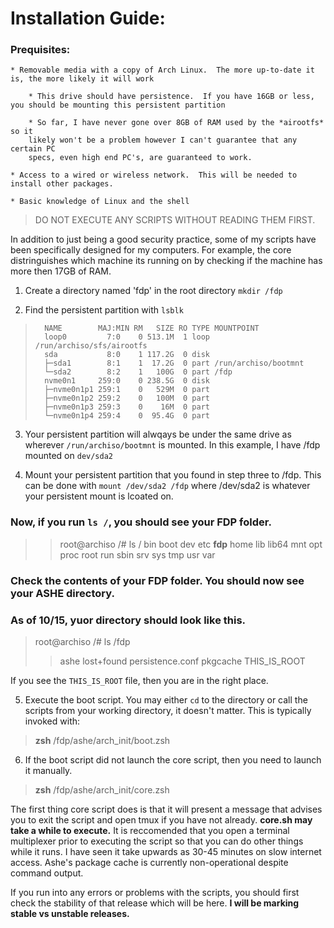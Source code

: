 # Installation Guide:

### Prequisites:

	* Removable media with a copy of Arch Linux.  The more up-to-date it is, the more likely it will work

		* This drive should have persistence.  If you have 16GB or less, you should be mounting this persistent partition

		* So far, I have never gone over 8GB of RAM used by the *airootfs* so it
		likely won't be a problem however I can't guarantee that any certain PC
		specs, even high end PC's, are guaranteed to work.

	* Access to a wired or wireless network.  This will be needed to install other packages.

	* Basic knowledge of Linux and the shell

> DO NOT EXECUTE ANY SCRIPTS WITHOUT READING THEM FIRST.

In addition to just being a good security practice, some of my scripts have been
specifically designed for my computers.  For example, the core distringuishes
which machine its running on by checking if the machine has more then 17GB of RAM.

1. Create a directory named 'fdp' in the root directory `mkdir /fdp`

2. Find the persistent partition with `lsblk`

>		NAME        MAJ:MIN RM   SIZE RO TYPE MOUNTPOINT
>		loop0         7:0    0 513.1M  1 loop /run/archiso/sfs/airootfs
>		sda           8:0    1 117.2G  0 disk 
>		├─sda1        8:1    1  17.2G  0 part /run/archiso/bootmnt
>		└─sda2        8:2    1   100G  0 part /fdp
>		nvme0n1     259:0    0 238.5G  0 disk 
>		├─nvme0n1p1 259:1    0   529M  0 part 
>		├─nvme0n1p2 259:2    0   100M  0 part 
>		├─nvme0n1p3 259:3    0    16M  0 part 
>		└─nvme0n1p4 259:4    0  95.4G  0 part 

3. Your persistent partition will alwqays be under the same drive as
	wherever `/run/archiso/bootmnt` is mounted.  In this example, I have /fdp mounted
	on `dev/sda2`

4. Mount your persistent partition that you found in step three to /fdp.  This can
	be done with `mount /dev/sda2 /fdp` where /dev/sda2 is whatever your persistent
	mount is lcoated on.

### Now, if you run `ls /`, you should see your FDP folder.

>   > root@archiso /# ls /
>	bin boot dev etc **fdp** home lib lib64 mnt opt
>	proc root run sbin srv sys tmp usr var

### Check the contents of your FDP folder.  You should now see your ASHE directory.
### As of 10/15, yuor directory should look like this.

>	root@archiso /# ls /fdp
> >	ashe
> >	lost+found
> >	persistence.conf
> >	pkgcache
> >	THIS_IS_ROOT

If you see the `THIS_IS_ROOT` file, then you are in the right place.

5. Execute the boot script.  You may either `cd` to the directory or call the scripts
from your working directory, it doesn't matter.  This is typically invoked with:

> **zsh** /fdp/ashe/arch_init/boot.zsh

6. If the boot script did not launch the core script, then you need to launch it manually.

> **zsh** /fdp/ashe/arch_init/core.zsh

The first thing core script does is that it will present a message that advises you to exit
the script and open tmux if you have not already.  **core.sh may take a while to execute.**
It is reccomended that you open a terminal multiplexer prior to executing the script so that
you can do other things while it runs.  I have seen it take upwards as 30-45 minutes on slow
internet access.  Ashe's package cache is currently non-operational despite command output.

If you run into any errors or problems with the scripts, you should first check the stability
of that release which will be here.  **I will be marking stable vs unstable releases.**
